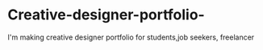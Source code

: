 # Creative-designer-portfolio-
I'm making creative designer portfolio for students,job seekers, freelancer 
